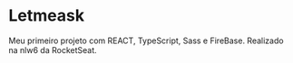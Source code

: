 # Letmeask

Meu primeiro projeto com REACT, TypeScript, Sass e FireBase. Realizado na nlw6 da RocketSeat.

